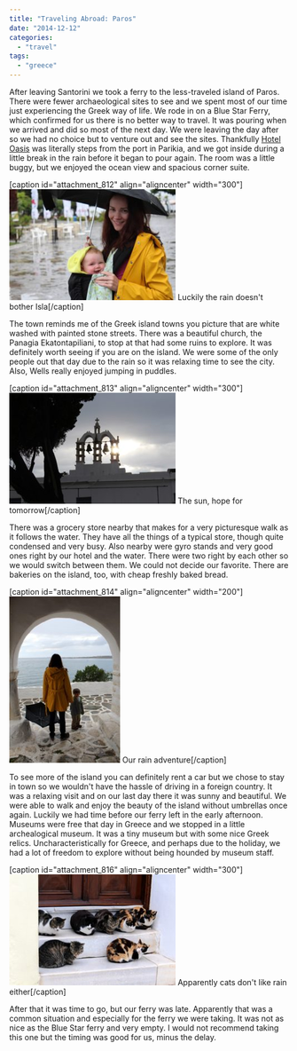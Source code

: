 ```yaml
---
title: "Traveling Abroad: Paros"
date: "2014-12-12"
categories: 
  - "travel"
tags: 
  - "greece"
---
```


After leaving Santorini we took a ferry to the less-traveled island of Paros. There were fewer archaeological sites to see and we spent most of our time just experiencing the Greek way of life. We rode in on a Blue Star Ferry, which confirmed for us there is no better way to travel. It was pouring when we arrived and did so most of the next day. We were leaving the day after so we had no choice but to venture out and see the sites. Thankfully [Hotel Oasis](http://www.tripadvisor.com/Hotel_Review-g642171-d6694928-Reviews-Hotel_Oasis-Parikia_Paros_Cyclades.html) was literally steps from the port in Parikia, and we got inside during a little break in the rain before it began to pour again. The room was a little buggy, but we enjoyed the ocean view and spacious corner suite.

\[caption id="attachment\_812" align="aligncenter" width="300"\][![Luckily the rain doesn't bother Isla](images/10344276_10100618461649894_5019852031816872079_o-300x200.jpg)](https://letkidstravel.com/wp-content/uploads/2014/12/10344276_10100618461649894_5019852031816872079_o.jpg) Luckily the rain doesn't bother Isla\[/caption\]

The town reminds me of the Greek island towns you picture that are white washed with painted stone streets. There was a beautiful church, the Panagia Ekatontapiliani, to stop at that had some ruins to explore. It was definitely worth seeing if you are on the island. We were some of the only people out that day due to the rain so it was relaxing time to see the city. Also, Wells really enjoyed jumping in puddles.

\[caption id="attachment\_813" align="aligncenter" width="300"\][![The sun, hope for tomorrow](images/10293734_10100618461445304_2826954455860443267_o-300x200.jpg)](https://letkidstravel.com/wp-content/uploads/2014/12/10293734_10100618461445304_2826954455860443267_o.jpg) The sun, hope for tomorrow\[/caption\]

There was a grocery store nearby that makes for a very picturesque walk as it follows the water. They have all the things of a typical store, though quite condensed and very busy. Also nearby were gyro stands and very good ones right by our hotel and the water. There were two right by each other so we would switch between them. We could not decide our favorite. There are bakeries on the island, too, with cheap freshly baked bread.

\[caption id="attachment\_814" align="aligncenter" width="200"\][![Our rain adventure](images/10256696_10100618460601994_4408552471441568641_o-200x300.jpg)](https://letkidstravel.com/wp-content/uploads/2014/12/10256696_10100618460601994_4408552471441568641_o.jpg) Our rain adventure\[/caption\]

To see more of the island you can definitely rent a car but we chose to stay in town so we wouldn't have the hassle of driving in a foreign country. It was a relaxing visit and on our last day there it was sunny and beautiful. We were able to walk and enjoy the beauty of the island without umbrellas once again. Luckily we had time before our ferry left in the early afternoon. Museums were free that day in Greece and we stopped in a little archealogical museum. It was a tiny museum but with some nice Greek relics. Uncharacteristically for Greece, and perhaps due to the holiday, we had a lot of freedom to explore without being hounded by museum staff.

\[caption id="attachment\_816" align="aligncenter" width="300"\][![Apparently cats don't like rain either ](images/10379877_10100618460701794_3439647399450714586_o-300x200.jpg)](https://letkidstravel.com/wp-content/uploads/2014/12/10379877_10100618460701794_3439647399450714586_o.jpg) Apparently cats don't like rain either\[/caption\]

After that it was time to go, but our ferry was late. Apparently that was a common situation and especially for the ferry we were taking. It was not as nice as the Blue Star ferry and very empty. I would not recommend taking this one but the timing was good for us, minus the delay.
